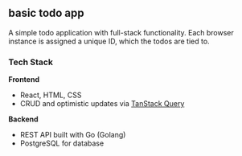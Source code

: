 ## basic todo app

A simple todo application with full-stack functionality.
Each browser instance is assigned a unique ID, which the todos are tied to.

###  Tech Stack

**Frontend**  
- React, HTML, CSS  
- CRUD and optimistic updates via [TanStack Query](https://tanstack.com/query)

**Backend**  
- REST API built with Go (Golang)  
- PostgreSQL for database

